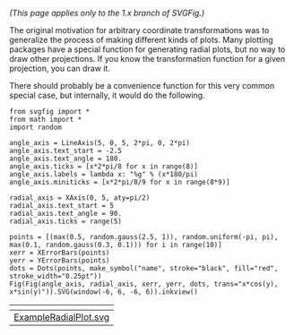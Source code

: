 _(This page applies only to the 1.x branch of SVGFig.)_

The original motivation for arbitrary coordinate transformations was
to generalize the process of making different kinds of plots.  Many
plotting packages have a special function for generating radial plots,
but no way to draw other projections.  If you know the transformation
function for a given projection, you can draw it.

There should probably be a convenience function for this very common
special case, but internally, it would do the following.

```
from svgfig import *
from math import *
import random

angle_axis = LineAxis(5, 0, 5, 2*pi, 0, 2*pi)
angle_axis.text_start = -2.5
angle_axis.text_angle = 180.
angle_axis.ticks = [x*2*pi/8 for x in range(8)]
angle_axis.labels = lambda x: "%g" % (x*180/pi)
angle_axis.miniticks = [x*2*pi/8/9 for x in range(8*9)]

radial_axis = XAxis(0, 5, aty=pi/2)
radial_axis.text_start = 5
radial_axis.text_angle = 90.
radial_axis.ticks = range(5)

points = [(max(0.5, random.gauss(2.5, 1)), random.uniform(-pi, pi), max(0.1, random.gauss(0.3, 0.1))) for i in range(10)]
xerr = XErrorBars(points)
yerr = YErrorBars(points)
dots = Dots(points, make_symbol("name", stroke="black", fill="red", stroke_width="0.25pt"))
Fig(Fig(angle_axis, radial_axis, xerr, yerr, dots, trans="x*cos(y), x*sin(y)")).SVG(window(-6, 6, -6, 6)).inkview()
```

| ![![](http://svgfig.googlecode.com/svn/wiki/ExampleRadialPlot.png)](http://svgfig.googlecode.com/svn/wiki/ExampleRadialPlot.svg) |
|:---------------------------------------------------------------------------------------------------------------------------------|
| [ExampleRadialPlot.svg](http://svgfig.googlecode.com/svn/wiki/ExampleRadialPlot.svg) |